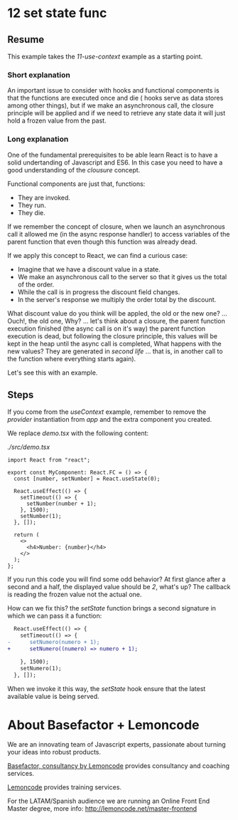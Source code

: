 # 12 set state func

## Resume

This example takes the _11-use-context_ example as a starting point.

### Short explanation

An important issue to consider with hooks and functional components
is that the functions are executed once and die ( hooks serve as data stores
among other things), but if we make an asynchronous call,
the closure principle will be applied and if we need to retrieve any
state data it will just hold a frozen value from the past.

### Long explanation

One of the fundamental prerequisites to be able learn React is to have
a solid undertanding of Javascript and ES6. In this case you need to have
a good understanding of the _clousure_ concept.

Functional components are just that, functions:

- They are invoked.
- They run.
- They die.

If we remember the concept of closure, when we launch an asynchronous call it allowed me (in the async response handler)
to access variables of the parent function that even though this function was already dead.

If we apply this concept to React, we can find a curious case:

- Imagine that we have a discount value in a state.
- We make an asynchronous call to the server so that it gives us the total of the order.
- While the call is in progress the discount field changes.
- In the server's response we multiply the order total by the discount.

What discount value do you think will be appled, the old or the new one? ... Ouch!, the
old one, Why? ... let's think about a closure, the parent function execution finished (the
async call is on it's way) the parent function execution is dead, but following the closure
principle, this values will be kept in the heap until the async call is completed,
What happens with the new values? They ​​are generated in _second life_ ... that is, in another call to the function where everything starts again).

Let's see this with an example.

## Steps

If you come from the _useContext_ example, remember to remove the _provider_ instantiation from _app_ and the extra component you created.

We replace _demo.tsx_ with the following content:

_./src/demo.tsx_

```tsx
import React from "react";

export const MyComponent: React.FC = () => {
  const [number, setNumber] = React.useState(0);

  React.useEffect(() => {
    setTimeout(() => {
      setNumber(number + 1);
    }, 1500);
    setNumber(1);
  }, []);

  return (
    <>
      <h4>Number: {number}</h4>
    </>
  );
};
```

If you run this code you will find some odd behavior? At first glance after a second and a half, the displayed value
should be _2_, what's up? The callback is reading the frozen value not the actual one.

How can we fix this? the _setState_ function brings a second signature in which we can pass it
a function:

```diff
  React.useEffect(() => {
    setTimeout(() => {
-      setNumero(numero + 1);
+      setNumero((numero) => numero + 1);

    }, 1500);
    setNumero(1);
  }, []);
```

When we invoke it this way, the _setState_ hook ensure that the latest available value is being served.

# About Basefactor + Lemoncode

We are an innovating team of Javascript experts, passionate about turning your ideas into robust products.

[Basefactor, consultancy by Lemoncode](http://www.basefactor.com) provides consultancy and coaching services.

[Lemoncode](http://lemoncode.net/services/en/#en-home) provides training services.

For the LATAM/Spanish audience we are running an Online Front End Master degree, more info: http://lemoncode.net/master-frontend
